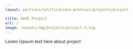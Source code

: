 ```yaml
---
layout: partials/notifications-protocol/projects/project

title: AAVE Project
url: /
image: /assets/img/projects/project-3.svg
---
```


Lorem Upsum text here about project
